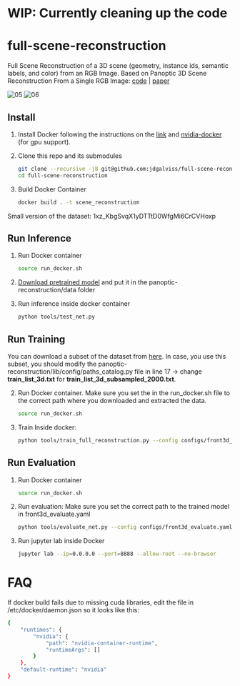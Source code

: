 # WIP: Currently cleaning up the code

# full-scene-reconstruction
Full Scene Reconstruction of a 3D scene (geometry, instance ids, semantic labels, and color) from an RGB Image. Based on Panoptic 3D Scene Reconstruction From a Single RGB Image: [code](https://github.com/xheon/panoptic-reconstruction) | [paper](https://proceedings.neurips.cc/paper/2021/file/46031b3d04dc90994ca317a7c55c4289-Paper.pdf)

![05](https://user-images.githubusercontent.com/18732666/178697103-488e2650-ba0e-4bcd-bd9d-c6bf2d14807f.gif)
![06](https://user-images.githubusercontent.com/18732666/178697114-2201f081-875e-4033-9a0d-4e44dcdba55e.gif)

## Install
1. Install Docker following the instructions on the [link](https://docs.docker.com/engine/install/ubuntu/) and [nvidia-docker](https://github.com/NVIDIA/nvidia-docker) (for gpu support).

3. Clone this repo and its submodules 
    ```bash
    git clone --recursive -j8 git@github.com:jdgalviss/full-scene-reconstruction.git
    cd full-scene-reconstruction
    ```
4. Build Docker Container
    ```bash
    docker build . -t scene_reconstruction
    ```

Small version of the dataset: 1xz_KbgSvqX1yDTTtD0WfgMi6CrCVHoxp
## Run Inference
1. Run Docker container
    ```bash
    source run_docker.sh 
    ```

2. [Download pretrained model](https://drive.google.com/file/d/1ZY2_s7OS4FWvNcDWl9O8wSLj1K2AAqjC/view?usp=sharing) and put it in the panoptic-reconstruction/data folder

3. Run inference inside docker container
    ```bash
    python tools/test_net.py
    ```
## Run Training
You can download a subset of the dataset from [here](https://drive.google.com/file/d/1xz_KbgSvqX1yDTTtD0WfgMi6CrCVHoxp/view?usp=sharing). In case, you use this subset, you should modify the panoptic-reconstruction/lib/config/paths_catalog.py file in line 17 -> change **train_list_3d.txt** for **train_list_3d_subsampled_2000.txt**.

2. Run Docker container. Make sure you set the <path-to-your-data-folder> in the run_docker.sh file to the correct path where you downloaded and extracted the data.

    ```bash
    source run_docker.sh 
    ```

3. Train
    Inside docker:
    ```bash
    python tools/train_full_reconstruction.py --config configs/front3d_train_3d.yaml --output-path output/
    ```

## Run Evaluation
1. Run Docker container
    ```bash
    source run_docker.sh 
    ```

5. Run evaluation: Make sure you set the correct path to the trained model in front3d_evaluate.yaml

    ```bash
    python tools/evaluate_net.py --config configs/front3d_evaluate.yaml --output output/
    ```

6. Run jupyter lab inside Docker
    ```bash
    jupyter lab --ip=0.0.0.0 --port=8888 --allow-root --no-browser
    ```
# FAQ

If docker build fails due to missing cuda libraries, edit the file in /etc/docker/daemon.json so it looks like this:

```bash
{
    "runtimes": {
        "nvidia": {
            "path": "nvidia-container-runtime",
            "runtimeArgs": []
        }
    },
    "default-runtime": "nvidia"
}
```
